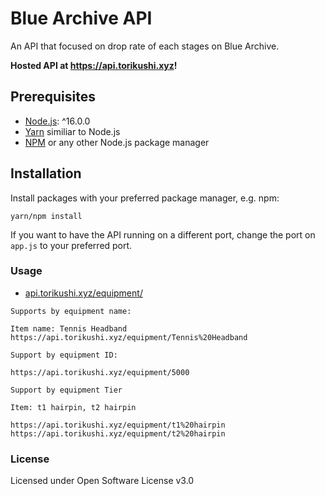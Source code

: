 # Blue Archive API

An API that focused on drop rate of each stages on Blue Archive.

**Hosted API at https://api.torikushi.xyz!**

## Prerequisites

- [Node.js](https://nodejs.org/): ^16.0.0
- [Yarn](https://yarnpkg.com/) similiar to Node.js
- [NPM](https://npmjs.org/) or any other Node.js package manager

## Installation

Install packages with your preferred package manager, e.g. npm:

```
yarn/npm install
```

If you want to have the API running on a different port, change the port on `app.js` to your preferred port.

### Usage

- [api.torikushi.xyz/equipment/](https://api.torikushi.xyz/equipment)
```
Supports by equipment name:

Item name: Tennis Headband
https://api.torikushi.xyz/equipment/Tennis%20Headband

Support by equipment ID:

https://api.torikushi.xyz/equipment/5000

Support by equipment Tier

Item: t1 hairpin, t2 hairpin

https://api.torikushi.xyz/equipment/t1%20hairpin
https://api.torikushi.xyz/equipment/t2%20hairpin
```

### License

Licensed under Open Software License v3.0